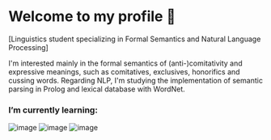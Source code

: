 # Welcome to my profile 🐝

[Linguistics student specializing in Formal Semantics and Natural Language Processing]

I'm interested mainly in the formal semantics of (anti-)comitativity and expressive meanings, such as comitatives, exclusives, honorifics and cussing words. Regarding NLP, I'm studying the implementation of semantic parsing in Prolog and lexical database with WordNet.

### I’m currently learning:
![image](https://img.shields.io/badge/C%23-239120?style=for-the-badge&logo=c-sharp&logoColor=white) ![image](https://img.shields.io/badge/Lua-2C2D72?style=for-the-badge&logo=lua&logoColor=white) ![image](https://img.shields.io/badge/r-%23276DC3.svg?style=for-the-badge&logo=r&logoColor=white)
